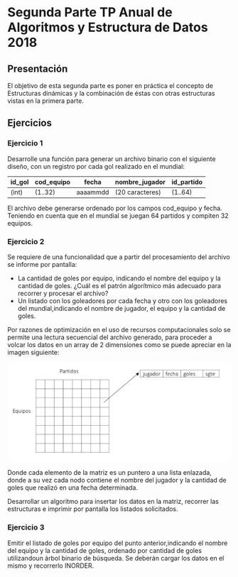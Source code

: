 # Segunda Parte TP Anual de Algoritmos y Estructura de Datos 2018

## Presentación

El objetivo de esta segunda parte es poner en práctica el concepto de Estructuras dinámicas y la combinación de éstas con otras estructuras vistas en la primera parte.

## Ejercicios

### Ejercicio 1

Desarrolle una función para generar un archivo binario con el siguiente diseño, con un registro por cada gol realizado en el mundial: 

| id_gol | cod_equipo | fecha    | nombre_jugador  | id_partido |
|--------|------------|----------|-----------------|------------|
| (int)  | (1..32)    | aaaammdd | (20 caracteres) | (1..64)    |

El archivo debe generarse ordenado por los campos cod_equipo y fecha. Teniendo en cuenta que en el mundial se juegan 64 partidos y compiten 32 equipos.

### Ejercicio 2

Se requiere de una funcionalidad que a partir del procesamiento del archivo se informe por pantalla:

- La cantidad de goles por equipo, indicando el nombre del equipo y la cantidad de goles. ¿Cuál es el patrón algorítmico más adecuado para recorrer y procesar el archivo?
- Un listado con los goleadores por cada fecha y otro con los goleadores del mundial,indicando el nombre de jugador, el equipo y la cantidad de goles. 

Por razones de optimización en el uso de recursos computacionales solo se permite una lectura secuencial del archivo generado, para proceder a volcar los datos en un array de 2 dimensiones como se puede apreciar en la imagen siguiente:

![Estructura](estructura.png)

Donde cada elemento de la matriz es un puntero a una lista enlazada, donde a su vez cada nodo contiene el nombre del jugador y la cantidad de goles que realizó en una fecha determinada. 

Desarrollar un algoritmo para insertar los datos en la matriz, recorrer las estructuras e imprimir por pantalla los listados solicitados.

### Ejercicio 3

Emitir el listado de goles por equipo del punto anterior,indicando el nombre del equipo y la cantidad de goles, ordenado por cantidad de goles utilizandoun árbol binario de búsqueda. Se deberán cargar los datos en el mismo y recorrerlo INORDER.